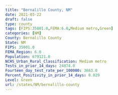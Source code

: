 ```yaml
---
title: "Bernalillo County, NM"
date: 2021-03-22
draft: false
type: county
tags: [FIPS:35001.0,FEMA:6.0,Medium metro,Green]
categories: [NM]
County: Bernalillo County
State: NM
FIPS: 35001.0
FEMA_Region: 6.0
Population: 679121.0
NCHS_Urban_Rural_Classification: Medium metro
Tests_in_prior_14_days: 24874.0
Fourteen_day_test_rate_per_100000: 3663.0
Percent_Positivity_in_prior_14_days: 0.029
Level: Green
url: /states/NM/bernalillo-county
---
```



